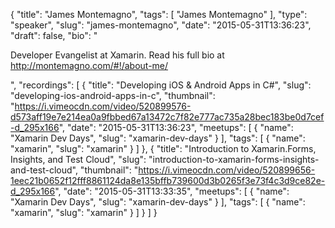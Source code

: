 {
  "title": "James Montemagno",
  "tags": [
    "James Montemagno"
  ],
  "type": "speaker",
  "slug": "james-montemagno",
  "date": "2015-05-31T13:36:23",
  "draft": false,
  "bio": "<p>Developer Evangelist at Xamarin. Read his full bio at http://montemagno.com/#!/about-me/</p>",
  "recordings": [
    {
      "title": "Developing iOS & Android Apps in C#",
      "slug": "developing-ios-android-apps-in-c",
      "thumbnail": "https://i.vimeocdn.com/video/520899576-d573aff19e7e214ea0a9fbbed67a13472c7f82e777ac735a28bec183be0d7cef-d_295x166",
      "date": "2015-05-31T13:36:23",
      "meetups": [
        {
          "name": "Xamarin Dev Days",
          "slug": "xamarin-dev-days"
        }
      ],
      "tags": [
        {
          "name": "xamarin",
          "slug": "xamarin"
        }
      ]
    },
    {
      "title": "Introduction to Xamarin.Forms, Insights, and Test Cloud",
      "slug": "introduction-to-xamarin-forms-insights-and-test-cloud",
      "thumbnail": "https://i.vimeocdn.com/video/520899656-1eec21b0652f12fff8861124da8e135bffb739600d3b0265f3e73f4c3d9ce82e-d_295x166",
      "date": "2015-05-31T13:33:35",
      "meetups": [
        {
          "name": "Xamarin Dev Days",
          "slug": "xamarin-dev-days"
        }
      ],
      "tags": [
        {
          "name": "xamarin",
          "slug": "xamarin"
        }
      ]
    }
  ]
}